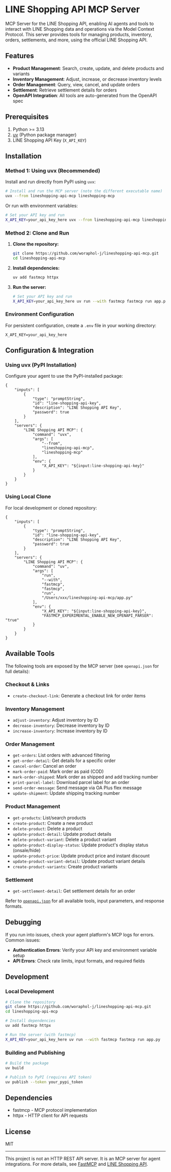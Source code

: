 
# LINE Shopping API MCP Server

MCP Server for the LINE Shopping API, enabling AI agents and tools to interact with LINE Shopping data and operations via the Model Context Protocol. This server provides tools for managing products, inventory, orders, settlements, and more, using the official LINE Shopping API.

## Features

- **Product Management**: Search, create, update, and delete products and variants
- **Inventory Management**: Adjust, increase, or decrease inventory levels
- **Order Management**: Query, view, cancel, and update orders
- **Settlement**: Retrieve settlement details for orders
- **OpenAPI Integration**: All tools are auto-generated from the OpenAPI spec


## Prerequisites

1. Python >= 3.13
2. [uv](https://github.com/astral-sh/uv) (Python package manager)
3. LINE Shopping API Key (`X_API_KEY`)


## Installation

### Method 1: Using uvx (Recommended)

Install and run directly from PyPI using `uvx`:

```sh
# Install and run the MCP server (note the different executable name)
uvx --from lineshopping-api-mcp lineshopping-mcp
```

Or run with environment variables:

```sh
# Set your API key and run
X_API_KEY=your_api_key_here uvx --from lineshopping-api-mcp lineshopping-mcp
```

### Method 2: Clone and Run

1. **Clone the repository:**
	```sh
	git clone https://github.com/woraphol-j/lineshopping-api-mcp.git
	cd lineshopping-api-mcp
	```

2. **Install dependencies:**
	```sh
	uv add fastmcp httpx
	```

3. **Run the server:**
	```sh
	# Set your API key and run
	X_API_KEY=your_api_key_here uv run --with fastmcp fastmcp run app.py
	```

### Environment Configuration

For persistent configuration, create a `.env` file in your working directory:
```env
X_API_KEY=your_api_key_here
```


## Configuration & Integration

### Using uvx (PyPI Installation)

Configure your agent to use the PyPI-installed package:

```jsonc
{
	"inputs": [
		{
			"type": "promptString",
			"id": "line-shopping-api-key",
			"description": "LINE Shopping API Key",
			"password": true
		}
	],
	"servers": {
		"LINE Shopping API MCP": {
			"command": "uvx",
			"args": [
				"--from",
				"lineshopping-api-mcp",
				"lineshopping-mcp"
			],
			"env": {
				"X_API_KEY": "${input:line-shopping-api-key}"
			}
		}
	}
}
```

### Using Local Clone

For local development or cloned repository:

```jsonc
{
	"inputs": [
		{
			"type": "promptString",
			"id": "line-shopping-api-key",
			"description": "LINE Shopping API Key",
			"password": true
		}
	],
	"servers": {
		"LINE Shopping API MCP": {
			"command": "uv",
			"args": [
				"run",
				"--with",
				"fastmcp",
				"fastmcp",
				"run",
				"/Users/xxx/lineshopping-api-mcp/app.py"
			],
			"env": {
				"X_API_KEY": "${input:line-shopping-api-key}",
				"FASTMCP_EXPERIMENTAL_ENABLE_NEW_OPENAPI_PARSER": "true"
			}
		}
	}
}
```

## Available Tools

The following tools are exposed by the MCP server (see `openapi.json` for full details):

### Checkout & Links
- `create-checkout-link`: Generate a checkout link for order items

### Inventory Management
- `adjust-inventory`: Adjust inventory by ID
- `decrease-inventory`: Decrease inventory by ID
- `increase-inventory`: Increase inventory by ID

### Order Management
- `get-orders`: List orders with advanced filtering
- `get-order-detail`: Get details for a specific order
- `cancel-order`: Cancel an order
- `mark-order-paid`: Mark order as paid (COD)
- `mark-order-shipped`: Mark order as shipped and add tracking number
- `print-parcel-label`: Download parcel label for an order
- `send-order-message`: Send message via OA Plus flex message
- `update-shipment`: Update shipping tracking number

### Product Management
- `get-products`: List/search products
- `create-product`: Create a new product
- `delete-product`: Delete a product
- `update-product-detail`: Update product details
- `delete-product-variant`: Delete a product variant
- `update-product-display-status`: Update product's display status (onsale/hide)
- `update-product-price`: Update product price and instant discount
- `update-product-variant-detail`: Update product variant details
- `create-product-variants`: Create product variants

### Settlement
- `get-settlement-detail`: Get settlement details for an order

Refer to [`openapi.json`](./openapi.json) for all available tools, input parameters, and response formats.

## Debugging

If you run into issues, check your agent platform's MCP logs for errors. Common issues:
- **Authentication Errors**: Verify your API key and environment variable setup
- **API Errors**: Check rate limits, input formats, and required fields


## Development

### Local Development

```sh
# Clone the repository
git clone https://github.com/woraphol-j/lineshopping-api-mcp.git
cd lineshopping-api-mcp

# Install dependencies
uv add fastmcp httpx

# Run the server (with fastmcp)
X_API_KEY=your_api_key_here uv run --with fastmcp fastmcp run app.py
```

### Building and Publishing

```sh
# Build the package
uv build

# Publish to PyPI (requires API token)
uv publish --token your_pypi_token
```

## Dependencies

- fastmcp - MCP protocol implementation
- httpx - HTTP client for API requests

## License

MIT

---
This project is not an HTTP REST API server. It is an MCP server for agent integrations. For more details, see [FastMCP](https://github.com/line/fastmcp) and [LINE Shopping API](https://developers-oaplus.line.biz).
